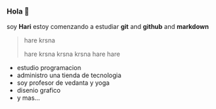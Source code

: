 ### Hola 👋
soy **Hari** estoy comenzando a estudiar **git** and **github** and **markdown**

> hare krsna
> 
> hare krsna
> krsna krsna
> hare hare

- estudio programacion
- administro una tienda de tecnologia
- soy profesor de vedanta y yoga
- disenio grafico
- y mas...




<!--
**harikirtandas/harikirtandas** is a ✨ _special_ ✨ repository because its `README.md` (this file) appears on your GitHub profile.

Here are some ideas to get you started:

- 🔭 I’m currently working on ...
- 🌱 I’m currently learning ...
- 👯 I’m looking to collaborate on ...
- 🤔 I’m looking for help with ...
- 💬 Ask me about ...
- 📫 How to reach me: ...
- 😄 Pronouns: ...
- ⚡ Fun fact: ...
-->
